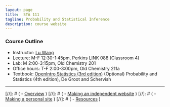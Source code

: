 ```yaml
---
layout: page
title:  STA 111
tagline: Probability and Statistical Inference
description: course website
---
```


### Course Outline
* Instructor: [Lu Wang](https://www.linkedin.com/in/lu-wang-46b6b433/)
* Lecture: M-F 12:30-1:45pm, Perkins LINK 088 (Classroom 4)
* Lab: M 2:00-3:15pm, Old Chemistry 201
* Office hours: T-F 2:00-3:00pm, Old Chemistry 211a
* Textbook: [OpenIntro Statistics (3rd edition)](https://www.openintro.org/stat/textbook.php?stat_book=os) 
            (Optional) Probability and Statistics (4th edition), De Groot and Schervish

---

[//]: # ( - [Overview](pages/overview.html) )
[//]: # ( - [Making an independent website](pages/independent_site.html) )
[//]: # ( - [Making a personal site](pages/user_site.html) )
[//]: # ( - [Resources](pages/resources.html) )



 
